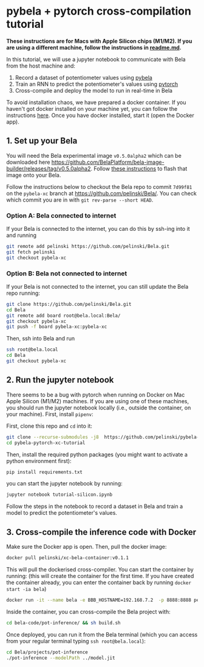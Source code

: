 # pybela + pytorch cross-compilation tutorial

**These instructions are for Macs with Apple Silicon chips (M1/M2). If you are using a different machine, follow the instructions in [readme.md](readme.md).**

In this tutorial, we will use a jupyter notebook to communicate with Bela from the host machine and:

1. Record a dataset of potentiometer values using [pybela](https://github.com/belaplatform/pybela)
2. Train an RNN to predict the potentiometer's values using [pytorch](https://pytorch.org/)
3. Cross-compile and deploy the model to run in real-time in Bela

To avoid installation chaos, we have prepared a docker container. If you haven't got docker installed on your machine yet, you can follow the instructions [here](https://docs.docker.com/engine/install/). Once you have docker installed, start it (open the Docker app).

## 1. Set up your Bela

You will need the Bela experimental image `v0.5.0alpha2` which can be downloaded here https://github.com/BelaPlatform/bela-image-builder/releases/tag/v0.5.0alpha2. Follow [these instructions](https://learn.bela.io/using-bela/bela-techniques/managing-your-sd-card/#flash-an-sd-card-using-balena-etcher) to flash that image onto your Bela.

Follow the instructions below to checkout the Bela repo to commit `7d99f81` on the `pybela-xc` branch at https://github.com/pelinski/Bela/. You can check which commit you are in with `git rev-parse --short HEAD`.

### Option A: Bela connected to internet

If your Bela is connected to the internet, you can do this by ssh-ing into it and running

```bash
git remote add pelinski https://github.com/pelinski/Bela.git
git fetch pelinski
git checkout pybela-xc
```

### Option B: Bela not connected to internet

If your Bela is not connected to the internet, you can still update the Bela repo running:

```bash
git clone https://github.com/pelinski/Bela.git
cd Bela
git remote add board root@bela.local:Bela/
git checkout pybela-xc
git push -f board pybela-xc:pybela-xc
```

Then, ssh into Bela and run

```bash
ssh root@bela.local
cd Bela
git checkout pybela-xc
```

## 2. Run the jupyter notebook

There seems to be a bug with pytorch when running on Docker on Mac Apple Silicon (M1/M2) machines. If you are using one of these machines, you should run the jupyter notebook locally (i.e., outside the container, on your machine). First, install `pipenv`:

First, clone this repo and `cd` into it:

```bash
git clone --recurse-submodules -j8  https://github.com/pelinski/pybela-pytorch-xc-tutorial.git
cd pybela-pytorch-xc-tutorial
```

Then, install the required python packages (you might want to activate a python environment first):

```bash
pip install requirements.txt
```

you can start the jupyter notebook by running:

```bash
jupyter notebook tutorial-silicon.ipynb
```

Follow the steps in the notebook to record a dataset in Bela and train a model to predict the potentiometer's values.

## 3. Cross-compile the inference code with Docker

Make sure the Docker app is open. Then, pull the docker image:

```bash
docker pull pelinski/xc-bela-container:v0.1.1
```

This will pull the dockerised cross-compiler. You can start the container by running:
(this will create the container for the first time. If you have created the container already, you can enter the container back by running `docker start -ia bela`)

```bash
docker run -it --name bela -e BBB_HOSTNAME=192.168.7.2  -p 8888:8888 pelinski/xc-bela-container:v0.1.1
```

Inside the container, you can cross-compile the Bela project with:

```bash
cd bela-code/pot-inference/ && sh build.sh
```

Once deployed, you can run it from the Bela terminal (which you can access from your regular terminal typing `ssh root@bela.local`):

```bash
cd Bela/projects/pot-inference
./pot-inference --modelPath ../model.jit
```
